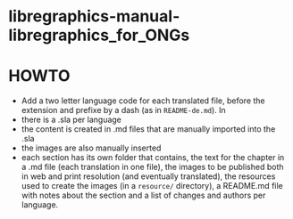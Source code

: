 # libregraphics-manual-libregraphics_for_ONGs

# HOWTO

- Add a two letter language code for each translated file, before the extension and prefixe by a dash (as in `README-de.md`). In
- there is a .sla per language
- the content is created in .md files that are manually imported into the .sla
- the images are also manually inserted
- each section has its own folder that contains, the text for the chapter in a .md file (each translation in one file), the images to be published both in web and print resolution (and eventually translated), the resources used to create the images (in a `resource/` directory), a README.md file with notes about the section and a list of changes and authors per language.

